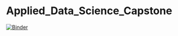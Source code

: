 # Applied_Data_Science_Capstone

[![Binder](https://mybinder.org/badge_logo.svg)](https://mybinder.org/v2/gh/DrStef/Applied_Data_Science_Capstone/main?urlpath=https%3A%2F%2Fgithub.com%2FDrStef%2FApplied_Data_Science_Capstone%2Fblob%2Fmain%2FGH_Build_a_Dashboard_Application_with_Plotly_Dash_v10.ipynb)

